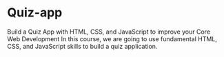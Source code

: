# Quiz-app
Build a Quiz App with HTML, CSS, and JavaScript to improve your Core Web Development
In this course, we are going to use fundamental HTML, CSS, and JavaScript skills to build a quiz application.
